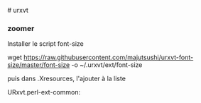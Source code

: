 # urxvt

### zoomer

Installer le script font-size 

wget https://raw.githubusercontent.com/majutsushi/urxvt-font-size/master/font-size -o ~/.urxvt/ext/font-size

puis dans .Xresources, l'ajouter à la liste 

URxvt.perl-ext-common: 


